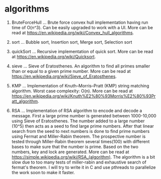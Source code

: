# algorithms

1. BruteForceHull ... Brute force convex hull implementation having run time of O(n^3). Can be easily upgraded to work with a UI. More can                       be read at https://en.wikipedia.org/wiki/Convex_hull_algorithms.
2. sort ... Bubble sort, Insertion sort, Merge sort, Selection sort

3. quickSort ... Recursive implementation of quick sort. More can be read at https://en.wikipedia.org/wiki/Quicksort.

4. sieve ... Sieve of Eratosthenes. An algorithm to find all primes smaller than or equal to a given prime number. More can be read at
             https://en.wikipedia.org/wiki/Sieve_of_Eratosthenes.
             
5. KMP ... Implementation of Knuth–Morris–Pratt (KMP) string matching algorithm. Worst case complexity: O(n). More can be read at
           https://en.wikipedia.org/wiki/Knuth%E2%80%93Morris%E2%80%93Pratt_algorithm.

6. RSA ... Implementation of RSA algorithm to encode and decode a message. First a large prime number is generated between 1000-10,000 using Sieve of Eratosthenes. The number added to a large number (10^5) then acts as a seed to find large prime numbers. After that linear search from the seed to next numbers is done to find prime numbers using Fermat and Miller-Rabin theorem. The prospective number is tested through Miller-Rabin theorem several times(100) with different bases to make sure that the number is prime. Based on the two numbers, key and lock are generated. More can be read at https://simple.wikipedia.org/wiki/RSA_(algorithm). The algorithm is a bit slow due to too many tests of miller-rabin and exhaustive search of fermat's theorem. I will try to write it in C and use pthreads to parallelize the work soon to make it faster.
